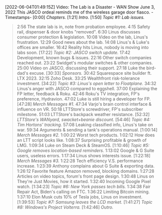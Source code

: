 [2022-06-04T01:49:15Z] Video: The Lab is a Disaster - WAN Show June 3, 2022 
This JASCO ordeal reminds me of the wireless garage door fiasco.
-Timestamps-
[0:00] *Chapters.*
[1:21] *Intro.*
[1:50] *Topic #1: Lab issues.*
   > 2:56 The state lab is in, note from probation employee.
   > 4:15 Safety rail, dispenser & door knobs "removed".
   > 6:30 Linus discusses consumer protection & legislation.
   > 10:08 Video on the lab, Linus's frustration.
   > 12:29 Good news about the lab.
   > 14:08 Linus's & Luke's offices are smaller.
   > 16:42 Reality hits Linus, nobody is moving into labs soon.
[17:22] *Topic #2: JASCO switch update.*
   > 17:42 Development, known bugs & issues.
   > 22:16 Other switch companies reached out.
   > 23:22 Swidget's modular switches & other companies.
   > 25:00 Video on JASCO, discussing their support.
   > 27:18 Luke the bird-dad's excuse.
[30:33] *Sponsors.*
   > 30:42 Squarespace site builder ft. LTX 2023.
   > 32:15 Zoho Desk.
   > 33:25 Wealthfront risk-tolerance investment.
[34:22] *Topic #3: Linus's open letter to Floatplane.*
   > 34:32 Linus's anger with JASCO compared to eggshell.
   > 37:00 Explaining the FP letter, feedback & Roku.
   > 42:46 Roku's TV integration, FP's preference, Hydravion.
   > 47:02 Luke is still hiring a developer for FP.
[47:28] *Merch Messages #1.*
   > 47:34 Varjo's brain control interface & influence on VR.
   > 50:18 LTTStore's screwdriver, FP's subscriber milestone.
   > 51:03 LTTStore's backpack weather resistance.
[52:32] *LTTStore's WANyard, swacket+beanie discount.*
[54:46] *Topic #4: Tim Hortons' tracking.*
   > 57:08 Leaking classified info, Linus's take on war.
   > 59:34 Arguments & sending a tank's operations manual.
[1:00:14] *Merch Messages #2.*
   > 1:00:22 Worst tech products.
   > 1:02:12 How does an LTT script looks like.
   > 1:08:37 Surprising profitable & growth of LMG.
   > 1:09:34 Luke on Steam Deck & SteamOS.
[1:10:46] *Topic #5: Google removes location-based reminders.*
   > 1:13:02 Google & G Suite users, useless errors.
   > 1:17:34 Linus shows interests issue.
[1:22:18] *Merch Messages #3.*
   > 1:22:28 Tech efficiency V.S. performance increase.
   > 1:23:39 Anthony complains about G Suite & exporting data.
   > 1:26:12 Favorite feature Amazon removed, blocking domains.
   > 1:27:28 Articles on video topics, forum's front page design.
   > 1:30:48 Linus on They're Just Movies, how it started.
   > 1:32:40 Incoming Google Pixel watch.
[1:34:23] *Topic #6: New York passes tech bills.*
   > 1:34:38 Fair Repair Act, Biden's calling on FTC.
   > 1:36:22 Limiting Bitcoin mining.
   > 1:37:10 Elon Musk cuts 10% of Tesla jobs, Linus on investment.
[1:39:53] *Topic #7: Samsung leaves the LCD market.*
[1:41:27] *Topic #8: Windows's Project Volterra.*
[1:42:46] *Outro.*


